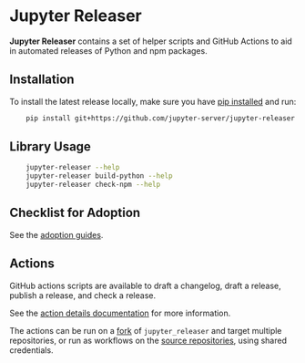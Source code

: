 # Jupyter Releaser

**Jupyter Releaser** contains a set of helper scripts and GitHub Actions to aid in automated releases of Python and npm packages.

## Installation

To install the latest release locally, make sure you have
[pip installed](https://pip.readthedocs.io/en/stable/installing/) and run:

```bash
    pip install git+https://github.com/jupyter-server/jupyter-releaser
```

## Library Usage

```bash
    jupyter-releaser --help
    jupyter-releaser build-python --help
    jupyter-releaser check-npm --help
```

## Checklist for Adoption

See the [adoption guides](https://jupyter-releaser.readthedocs.io/en/latest/how_to_guides/index.html).

## Actions

GitHub actions scripts are available to draft a changelog, draft a release, publish a release, and check a release.

See the [action details documentation](https://jupyter-releaser.readthedocs.io/en/latest/background/theory.html#action-details) for more information.

The actions can be run on a [fork](https://jupyter-releaser.readthedocs.io/en/latest/how_to_guides/convert_repo_from_releaser.html) of `jupyter_releaser` and target multiple
repositories, or run as workflows on the [source repositories](https://jupyter-releaser.readthedocs.io/en/latest/how_to_guides/convert_repo_from_repo.html), using
shared credentials.
